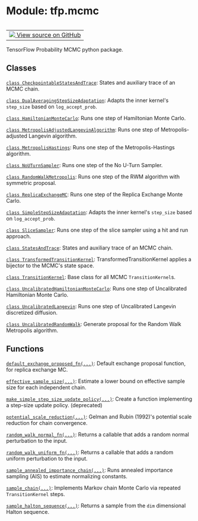 <div itemscope itemtype="http://developers.google.com/ReferenceObject">
<meta itemprop="name" content="tfp.mcmc" />
<meta itemprop="path" content="Stable" />
</div>

# Module: tfp.mcmc


<table class="tfo-notebook-buttons tfo-api" align="left">

<td>
  <a target="_blank" href="https://github.com/tensorflow/probability/blob/master/tensorflow_probability/python/mcmc/__init__.py">
    <img src="https://www.tensorflow.org/images/GitHub-Mark-32px.png" />
    View source on GitHub
  </a>
</td></table>



TensorFlow Probability MCMC python package.

<!-- Placeholder for "Used in" -->


## Classes

[`class CheckpointableStatesAndTrace`](../tfp/mcmc/CheckpointableStatesAndTrace.md): States and auxiliary trace of an MCMC chain.

[`class DualAveragingStepSizeAdaptation`](../tfp/mcmc/DualAveragingStepSizeAdaptation.md): Adapts the inner kernel's `step_size` based on `log_accept_prob`.

[`class HamiltonianMonteCarlo`](../tfp/mcmc/HamiltonianMonteCarlo.md): Runs one step of Hamiltonian Monte Carlo.

[`class MetropolisAdjustedLangevinAlgorithm`](../tfp/mcmc/MetropolisAdjustedLangevinAlgorithm.md): Runs one step of Metropolis-adjusted Langevin algorithm.

[`class MetropolisHastings`](../tfp/mcmc/MetropolisHastings.md): Runs one step of the Metropolis-Hastings algorithm.

[`class NoUTurnSampler`](../tfp/mcmc/NoUTurnSampler.md): Runs one step of the No U-Turn Sampler.

[`class RandomWalkMetropolis`](../tfp/mcmc/RandomWalkMetropolis.md): Runs one step of the RWM algorithm with symmetric proposal.

[`class ReplicaExchangeMC`](../tfp/mcmc/ReplicaExchangeMC.md): Runs one step of the Replica Exchange Monte Carlo.

[`class SimpleStepSizeAdaptation`](../tfp/mcmc/SimpleStepSizeAdaptation.md): Adapts the inner kernel's `step_size` based on `log_accept_prob`.

[`class SliceSampler`](../tfp/mcmc/SliceSampler.md): Runs one step of the slice sampler using a hit and run approach.

[`class StatesAndTrace`](../tfp/mcmc/StatesAndTrace.md): States and auxiliary trace of an MCMC chain.

[`class TransformedTransitionKernel`](../tfp/mcmc/TransformedTransitionKernel.md): TransformedTransitionKernel applies a bijector to the MCMC's state space.

[`class TransitionKernel`](../tfp/mcmc/TransitionKernel.md): Base class for all MCMC `TransitionKernel`s.

[`class UncalibratedHamiltonianMonteCarlo`](../tfp/mcmc/UncalibratedHamiltonianMonteCarlo.md): Runs one step of Uncalibrated Hamiltonian Monte Carlo.

[`class UncalibratedLangevin`](../tfp/mcmc/UncalibratedLangevin.md): Runs one step of Uncalibrated Langevin discretized diffusion.

[`class UncalibratedRandomWalk`](../tfp/mcmc/UncalibratedRandomWalk.md): Generate proposal for the Random Walk Metropolis algorithm.

## Functions

[`default_exchange_proposed_fn(...)`](../tfp/mcmc/default_exchange_proposed_fn.md): Default exchange proposal function, for replica exchange MC.

[`effective_sample_size(...)`](../tfp/mcmc/effective_sample_size.md): Estimate a lower bound on effective sample size for each independent chain.

[`make_simple_step_size_update_policy(...)`](../tfp/mcmc/make_simple_step_size_update_policy.md): Create a function implementing a step-size update policy. (deprecated)

[`potential_scale_reduction(...)`](../tfp/mcmc/potential_scale_reduction.md): Gelman and Rubin (1992)'s potential scale reduction for chain convergence.

[`random_walk_normal_fn(...)`](../tfp/mcmc/random_walk_normal_fn.md): Returns a callable that adds a random normal perturbation to the input.

[`random_walk_uniform_fn(...)`](../tfp/mcmc/random_walk_uniform_fn.md): Returns a callable that adds a random uniform perturbation to the input.

[`sample_annealed_importance_chain(...)`](../tfp/mcmc/sample_annealed_importance_chain.md): Runs annealed importance sampling (AIS) to estimate normalizing constants.

[`sample_chain(...)`](../tfp/mcmc/sample_chain.md): Implements Markov chain Monte Carlo via repeated `TransitionKernel` steps.

[`sample_halton_sequence(...)`](../tfp/mcmc/sample_halton_sequence.md): Returns a sample from the `dim` dimensional Halton sequence.

